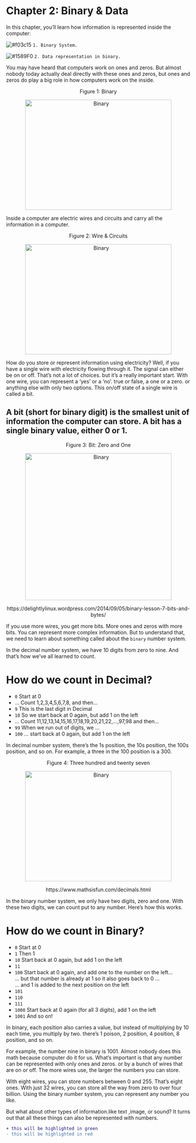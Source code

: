 # Chapter 2: Binary & Data

In this chapter, you’ll learn how information is represented inside the computer:

![#f03c15](https://placehold.it/15/f03c15/000000?text=+) `1. Binary System.`

![#1589F0](https://placehold.it/15/1589F0/000000?text=+) `2. Data representation in binary.`

You may have heard that computers work on ones and zeros. But almost nobody today actually deal directly with these ones and zeros, but ones and zeros do play a big role in how computers work on the inside.

<p align="center">
   Figure 1: Binary
</p>

<p align="center">
  <img height="300" width="400" src="https://github.com/XinYangSAU/CSCI1101-Intro-to-Computing/blob/master/Images/binary.jpg" alt="Binary"/>
</p>

Inside a computer are electric wires and circuits and carry all the information in a computer. 

<p align="center">
   Figure 2: Wire & Circuits
</p>

<p align="center">
  <img height="300" width="400" src="https://github.com/XinYangSAU/CSCI1101-Intro-to-Computing/blob/master/Images/wc.png" alt="Binary"/>
</p>

How do you store or represent information using electricity? Well, if you have a single wire with electricity flowing through
it. The signal can either be on or off. That’s not a lot of choices. but it’s a really important start. With one wire, you can
represent a ‘yes’ or a ‘no’. true or false, a one or a zero. or anything else with only two options. This on/off state of a
single wire is called a bit. 

## A bit (short for binary digit) is the smallest unit of information the computer can store. A bit has a single binary value, either 0 or 1.

<p align="center">
   Figure 3: Bit: Zero and One
</p>

<p align="center">
  <img height="400" width="400" src="https://github.com/XinYangSAU/CSCI1101-Intro-to-Computing/blob/master/Images/b2.png" alt="Binary"/>
</p>

<p align="center">
   https://delightlylinux.wordpress.com/2014/09/05/binary-lesson-7-bits-and-bytes/
</p>

If you use more wires, you get more bits. More ones and zeros with more bits. You can represent more complex information. But
to understand that, we need to learn about something called about the `binary` number system.

In the decimal number system, we have 10 digits from zero to nine. And that’s how we’ve all learned to count. 

# How do we count in Decimal?

* `0`   Start at 0
* ...	  Count 1,2,3,4,5,6,7,8, and then...
* `9`	  This is the last digit in Decimal
* `10`  So we start back at 0 again, but add 1 on the left
* ...	  Count 11,12,13,14,15,16,17,18,19,20,21,22,...,97,98 and then...
* `99`  When we run out of digits, we ...
* `100` ... start back at 0 again, but add 1 on the left

In decimal number system, there’s the 1s position, the 10s position, the 100s position, and so on. For example, a three in the
100 position is a 300.

<p align="center">
   Figure 4: Three hundred and twenty seven
</p>

<p align="center">
  <img height="300" width="400" src="https://github.com/XinYangSAU/CSCI1101-Intro-to-Computing/blob/master/Images/327.png" alt="Binary"/>
</p>

<p align="center">
   https://www.mathsisfun.com/decimals.html
</p>

In the binary number system, we only have two digits, zero and one. With these two digits, we can count put to any number.
Here’s how this works.

# How do we count in Binary?
	 	 
* `0`   Start at 0
* `1`	  Then 1
* `10`  Start back at 0 again, but add 1 on the left
* `11`	 	 
* `100` Start back at 0 again, and add one to the number on the left... <br/>
        ... but that number is already at 1 so it also goes back to 0 ... <br/>	
        ... and 1 is added to the next position on the left <br/>
* `101`	 	 
* `110`	 	 
* `111`	 	 
* `1000` Start back at 0 again (for all 3 digits), add 1 on the left
* `1001`	And so on!

In binary, each position also carries a value, but instead of multiplying by 10 each time, you multiply by two. there’s 1
poison, 2 position, 4 position, 8 position, and so on.

For example, the number nine in binary is 1001. Almost nobody does this math because computer do it for us. What’s important
is that any number can be represented with only ones and zeros. or by a bunch of wires that are on or off. The more wires use,
the larger the numbers you can store.

With eight wires, you can store numbers between 0 and 255. That’s eight ones. With just 32 wires, you can store all the way
from zero to over four billion. Using the binary number system, you can represent any number you like.

But what about other types of information.like text ,image, or sound? It turns out that all these things can also be
represented with numbers.


```diff
+ this will be highlighted in green
- this will be highlighted in red
```
